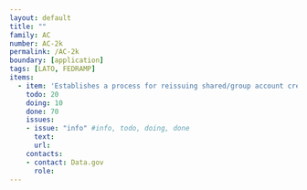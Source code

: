 ```yaml
---
layout: default
title: ""
family: AC
number: AC-2k
permalink: /AC-2k
boundary: [application]
tags: [LATO, FEDRAMP]
items:
  - item: 'Establishes a process for reissuing shared/group account credentials (if deployed) when individuals are removed from the group.'
    todo: 20
    doing: 10
    done: 70   
    issues:
    - issue: "info" #info, todo, doing, done
      text:
      url:
    contacts:
    - contact: Data.gov
      role:
---
```

